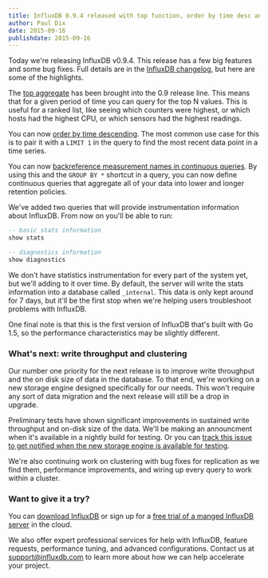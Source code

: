 ```yaml
---
title: InfluxDB 0.9.4 released with top function, order by time desc and more
author: Paul Dix
date: 2015-09-16
publishdate: 2015-09-16
---
```


Today we're releasing InfluxDB v0.9.4. This release has a few big features and some bug fixes. Full details are in the [InfluxDB changelog](https://github.com/influxdb/influxdb/blob/master/CHANGELOG.md#v094-2015-09-14), but here are some of the highlights.

The [top aggregate](https://github.com/influxdb/influxdb/issues/1821) has been brought into the 0.9 release line. This means that for a given period of time you can query for the top N values. This is useful for a ranked list, like seeing which counters were highest, or which hosts had the highest CPU, or which sensors had the highest readings.

You can now [order by time descending](https://github.com/influxdb/influxdb/issues/2022). The most common use case for this is to pair it with a `LIMIT 1` in the query to find the most recent data point in a time series.

You can now [backreference measurement names in continuous queries](https://github.com/influxdb/influxdb/issues/2555). By using this and the `GROUP BY *` shortcut in a query, you can now define continuous queries that aggregate all of your data into lower and longer retention policies.

We've added two queries that will provide instrumentation information about InfluxDB. From now on you'll be able to run:

```sql
-- basic stats information
show stats

-- diagnostics information
show diagnostics
```

We don't have statistics instrumentation for every part of the system yet, but we'll adding to it over time. By default, the server will write the stats information into a database called `_internal`. This data is only kept around for 7 days, but it'll be the first stop when we're helping users troubleshoot problems with InfluxDB.

One final note is that this is the first version of InfluxDB that's built with Go 1.5, so the performance characteristics may be slightly different.

### What's next: write throughput and clustering

Our number one priority for the next release is to improve write throughput and the on disk size of data in the database. To that end, we're working on a new storage engine designed specifically for our needs. This won't require any sort of data migration and the next release will still be a drop in upgrade.

Preliminary tests have shown significant improvements in sustained write throughput and on-disk size of the data. We'll be making an announcment when it's available in a nightly build for testing. Or you can [track this issue to get notified when the new storage engine is available for testing](https://github.com/influxdb/influxdb/issues/4086).

We're also continuing work on clustering with bug fixes for replication as we find them, performance improvements, and wiring up every query to work within a cluster.

### Want to give it a try?

You can <a href="https://influxdb.com/download/" target="_">download InfluxDB</a> or sign up for a <a href="https://customers.influxdb.com/" target="_">free trial of a manged InfluxDB server</a> in the cloud.

We also offer expert professional services for help with InfluxDB, feature requests, performance tuning, and advanced configurations. Contact us at [support@influxdb.com](mailto:support@influxdb.com) to learn more about how we can help accelerate your project.
